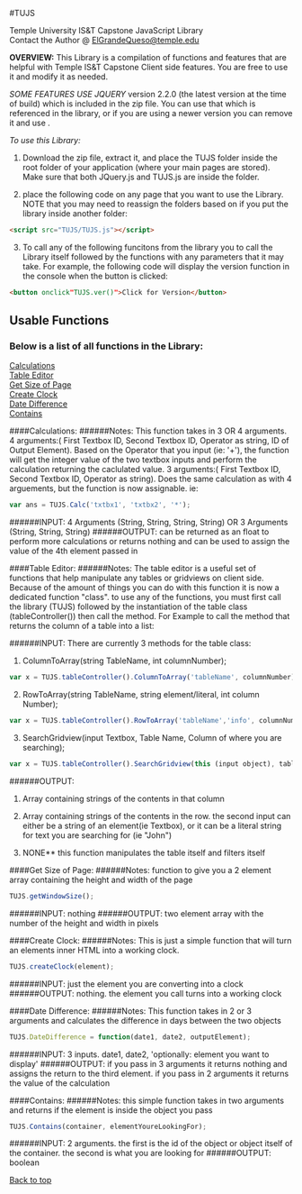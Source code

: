 
#TUJS

Temple University IS&amp;T Capstone JavaScript Library </br>
Contact the Author @ [ElGrandeQueso@temple.edu](http://tumail.temple.edu)</br>

 **OVERVIEW:**
 This Library is a compilation of functions and features that are helpful with Temple IS&T Capstone Client side features.  You are free to use it and modify it as needed.  


 *SOME FEATURES USE JQUERY* version 2.2.0 (the latest version at the time of build) which is included in the zip file. You can use that which is referenced in the library, or if you are using a newer version you can remove it and use .

*To use this Library:*
1) Download the zip file, extract it, and place the TUJS folder inside the root folder of your application (where your main pages are stored). Make sure that both JQuery.js and TUJS.js are inside the folder.

2) place the following code on any page that you want to use the Library. NOTE that you may need to reassign the folders based on if you put the library inside another folder:
```HTML
<script src="TUJS/TUJS.js"></script>
```

3) To call any of the following funcitons from the library you to call the Library itself followed by the functions with any parameters that it may take.  For example, the following code will display the version function in the console when the button is clicked:

```HTML
<button onclick"TUJS.ver()">Click for Version</button>
```

## Usable Functions
### Below is a list of all functions in the Library:
[Calculations](#calculations)<br/>
[Table Editor](#table-editor)<br/>
[Get Size of Page](#get-size-of-page)<br/>
[Create Clock](#create-clock)<br/>
[Date Difference](#date-difference)<br/>
[Contains](#contains)<br/>

####Calculations:
######Notes:
This function takes in 3 OR 4 arguments.
4 arguments:( First Textbox ID, Second Textbox ID, Operator as string, ID of Output Element).  Based on the Operator that you input (ie: '+'), the function will get the integer value of the two textbox inputs and perform the calculation returning the caclulated value.
3 arguments:( First Textbox ID, Second Textbox ID, Operator as string).  Does the same calculation as with 4 arguements, but the function is now assignable. ie:
```JavaScript
var ans = TUJS.Calc('txtbx1', 'txtbx2', '*');
```
######INPUT:
4 Arguments (String, String, String, String) OR 3 Arguments (String, String, String)
######OUTPUT:
can be returned as an float to perform more calculations or returns nothing and can be used to assign the value of the 4th element passed in

####Table Editor:
######Notes:
The table editor is a useful set of functions that help manipulate any tables or gridviews on client side.  Because of the amount of things you can do with this function it is now a dedicated function "class".
to use any of the functions, you must first call the library (TUJS) followed by the instantiation of the table class (tableController()) then call the method.  For Example to call the method that returns the
column of a table into a list:  

######INPUT: There are currently 3 methods for the table class:
 1) ColumnToArray(string TableName, int columnNumber);
 ```JavaScript
 var x = TUJS.tableController().ColumnToArray('tableName', columnNumber);
 ```
 2) RowToArray(string TableName, string element/literal, int column Number);
 ```JavaScript
 var x = TUJS.tableController().RowToArray('tableName','info', columnNumber);
 ```
 3) SearchGridview(input Textbox, Table Name, Column of where you are searching);
 ```JavaScript
 var x = TUJS.tableController().SearchGridview(this (input object), table name, columnNumber);
 ```
######OUTPUT:
 1) Array containing strings of the contents in that column

 2) Array containing strings of the contents in the row.  the second input can either be a string of an element(ie Textbox), or it can be a literal string for text you are searching for (ie "John")

 3) NONE** this function manipulates the table itself and filters itself

####Get Size of Page:
######Notes:
function to give you a 2 element array containing the height and width of the page
```JavaScript
TUJS.getWindowSize();
```
######INPUT:
nothing
######OUTPUT:
two element array with the number of the height and width in pixels

####Create Clock:
######Notes:
This is just a simple function that will turn an elements inner HTML into a working clock.
```JavaScript
TUJS.createClock(element);
```
######INPUT:
just the element you are converting into a clock
######OUTPUT:
nothing. the element you call turns into a working clock

####Date Difference:
######Notes:
This function takes in 2 or 3 arguments and calculates the difference in days between the two objects
```JavaScript
TUJS.DateDifference = function(date1, date2, outputElement);
```
######INPUT:
3 inputs. date1, date2, 'optionally: element you want to display'
######OUTPUT:
if you pass in 3 arguments it returns nothing and assigns the return to the third element.  if you pass in 2 arguments it returns the value of the calculation

####Contains:
######Notes:
this simple function takes in two arguments and returns if the element is inside the object you pass
```JavaScript
TUJS.Contains(container, elementYoureLookingFor);
```
######INPUT:
2 arguments. the first is the id of the object or object itself of the container. the second is what you are looking for
######OUTPUT:
boolean

[Back to top](#usable-functions)

